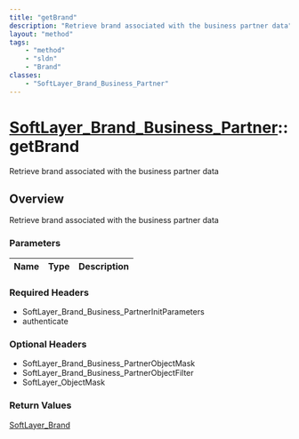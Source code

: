 ```yaml
---
title: "getBrand"
description: "Retrieve brand associated with the business partner data"
layout: "method"
tags:
    - "method"
    - "sldn"
    - "Brand"
classes:
    - "SoftLayer_Brand_Business_Partner"
---
```

# [SoftLayer_Brand_Business_Partner](/reference/services/SoftLayer_Brand_Business_Partner)::getBrand

Retrieve brand associated with the business partner data


## Overview 
Retrieve brand associated with the business partner data

### Parameters 
|Name | Type | Description |
| --- | --- | --- |


### Required Headers
* SoftLayer_Brand_Business_PartnerInitParameters
* authenticate

### Optional Headers
* SoftLayer_Brand_Business_PartnerObjectMask
* SoftLayer_Brand_Business_PartnerObjectFilter
* SoftLayer_ObjectMask

### Return Values
<a href='/reference/datatypes/SoftLayer_Brand'>SoftLayer_Brand </a>

